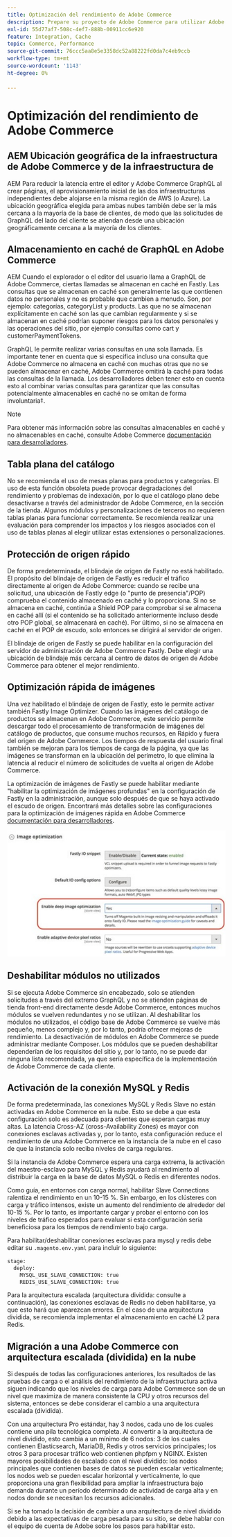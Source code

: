 ```yaml
---
title: Optimización del rendimiento de Adobe Commerce
description: Prepare su proyecto de Adobe Commerce para utilizar Adobe Experience Manager as a CMS cambiando algunas configuraciones predeterminadas.
exl-id: 55d77af7-508c-4ef7-888b-00911cc6e920
feature: Integration, Cache
topic: Commerce, Performance
source-git-commit: 76ccc5aa8e5e3358dc52a88222fd0da7c4eb9ccb
workflow-type: tm+mt
source-wordcount: '1143'
ht-degree: 0%

---
```


# Optimización del rendimiento de Adobe Commerce

## AEM Ubicación geográfica de la infraestructura de Adobe Commerce y de la infraestructura de

AEM Para reducir la latencia entre el editor y Adobe Commerce GraphQL al crear páginas, el aprovisionamiento inicial de las dos infraestructuras independientes debe alojarse en la misma región de AWS (o Azure). La ubicación geográfica elegida para ambas nubes también debe ser la más cercana a la mayoría de la base de clientes, de modo que las solicitudes de GraphQL del lado del cliente se atiendan desde una ubicación geográficamente cercana a la mayoría de los clientes.

## Almacenamiento en caché de GraphQL en Adobe Commerce

AEM Cuando el explorador o el editor del usuario llama a GraphQL de Adobe Commerce, ciertas llamadas se almacenan en caché en Fastly. Las consultas que se almacenan en caché son generalmente las que contienen datos no personales y no es probable que cambien a menudo. Son, por ejemplo: categorías, categoryList y products. Las que no se almacenan explícitamente en caché son las que cambian regularmente y si se almacenan en caché podrían suponer riesgos para los datos personales y las operaciones del sitio, por ejemplo consultas como cart y customerPaymentTokens.

GraphQL le permite realizar varias consultas en una sola llamada. Es importante tener en cuenta que si especifica incluso una consulta que Adobe Commerce no almacena en caché con muchas otras que no se pueden almacenar en caché, Adobe Commerce omitirá la caché para todas las consultas de la llamada. Los desarrolladores deben tener esto en cuenta esto al combinar varias consultas para garantizar que las consultas potencialmente almacenables en caché no se omitan de forma involuntaria‡.

>[!NOTE]
>
> Para obtener más información sobre las consultas almacenables en caché y no almacenables en caché, consulte Adobe Commerce [documentación para desarrolladores](https://devdocs.magento.com/guides/v2.4/graphql/caching.html).

## Tabla plana del catálogo

No se recomienda el uso de mesas planas para productos y categorías. El uso de esta función obsoleta puede provocar degradaciones del rendimiento y problemas de indexación, por lo que el catálogo plano debe desactivarse a través del administrador de Adobe Commerce, en la sección de la tienda. Algunos módulos y personalizaciones de terceros no requieren tablas planas para funcionar correctamente. Se recomienda realizar una evaluación para comprender los impactos y los riesgos asociados con el uso de tablas planas al elegir utilizar estas extensiones o personalizaciones.

## Protección de origen rápido

De forma predeterminada, el blindaje de origen de Fastly no está habilitado. El propósito del blindaje de origen de Fastly es reducir el tráfico directamente al origen de Adobe Commerce: cuando se recibe una solicitud, una ubicación de Fastly edge (o &quot;punto de presencia&quot;/POP) comprueba el contenido almacenado en caché y lo proporciona. Si no se almacena en caché, continúa a Shield POP para comprobar si se almacena en caché allí (si el contenido se ha solicitado anteriormente incluso desde otro POP global, se almacenará en caché). Por último, si no se almacena en caché en el POP de escudo, solo entonces se dirigirá al servidor de origen.

El blindaje de origen de Fastly se puede habilitar en la configuración del servidor de administración de Adobe Commerce Fastly. Debe elegir una ubicación de blindaje más cercana al centro de datos de origen de Adobe Commerce para obtener el mejor rendimiento.

## Optimización rápida de imágenes

Una vez habilitado el blindaje de origen de Fastly, esto le permite activar también Fastly Image Optimizer. Cuando las imágenes del catálogo de productos se almacenan en Adobe Commerce, este servicio permite descargar todo el procesamiento de transformación de imágenes del catálogo de productos, que consume muchos recursos, en Rápido y fuera del origen de Adobe Commerce. Los tiempos de respuesta del usuario final también se mejoran para los tiempos de carga de la página, ya que las imágenes se transforman en la ubicación del perímetro, lo que elimina la latencia al reducir el número de solicitudes de vuelta al origen de Adobe Commerce.

La optimización de imágenes de Fastly se puede habilitar mediante &quot;habilitar la optimización de imágenes profundas&quot; en la configuración de Fastly en la administración, aunque solo después de que se haya activado el escudo de origen. Encontrará más detalles sobre las configuraciones para la optimización de imágenes rápida en Adobe Commerce [documentación para desarrolladores](https://devdocs.magento.com/cloud/cdn/fastly-image-optimization.html).

![Captura de pantalla de la configuración de optimización de imágenes de Fastly en el administrador de Adobe Commerce](../assets/commerce-at-scale/image-optimization.svg)

## Deshabilitar módulos no utilizados

Si se ejecuta Adobe Commerce sin encabezado, solo se atienden solicitudes a través del extremo GraphQL y no se atienden páginas de tienda front-end directamente desde Adobe Commerce, entonces muchos módulos se vuelven redundantes y no se utilizan. Al deshabilitar los módulos no utilizados, el código base de Adobe Commerce se vuelve más pequeño, menos complejo y, por lo tanto, podría ofrecer mejoras de rendimiento. La desactivación de módulos en Adobe Commerce se puede administrar mediante Composer. Los módulos que se pueden deshabilitar dependerían de los requisitos del sitio y, por lo tanto, no se puede dar ninguna lista recomendada, ya que sería específica de la implementación de Adobe Commerce de cada cliente.

## Activación de la conexión MySQL y Redis

De forma predeterminada, las conexiones MySQL y Redis Slave no están activadas en Adobe Commerce en la nube. Esto se debe a que esta configuración solo es adecuada para clientes que esperan cargas muy altas. La latencia Cross-AZ (cross-Availability Zones) es mayor con conexiones esclavas activadas y, por lo tanto, esta configuración reduce el rendimiento de una Adobe Commerce en la instancia de la nube en el caso de que la instancia solo reciba niveles de carga regulares.

Si la instancia de Adobe Commerce espera una carga extrema, la activación del maestro-esclavo para MySQL y Redis ayudará al rendimiento al distribuir la carga en la base de datos MySQL o Redis en diferentes nodos.

Como guía, en entornos con carga normal, habilitar Slave Connections ralentiza el rendimiento en un 10-15 %. Sin embargo, en los clústeres con carga y tráfico intensos, existe un aumento del rendimiento de alrededor del 10-15 %. Por lo tanto, es importante cargar y probar el entorno con los niveles de tráfico esperados para evaluar si esta configuración sería beneficiosa para los tiempos de rendimiento bajo carga.

Para habilitar/deshabilitar conexiones esclavas para mysql y redis debe editar su `.magento.env.yaml` para incluir lo siguiente:

```
stage:
  deploy:
    MYSQL_USE_SLAVE_CONNECTION: true
    REDIS_USE_SLAVE_CONNECTION: true
```

Para la arquitectura escalada (arquitectura dividida: consulte a continuación), las conexiones esclavas de Redis no deben habilitarse, ya que esto hará que aparezcan errores. En el caso de una arquitectura dividida, se recomienda implementar el almacenamiento en caché L2 para Redis.

## Migración a una Adobe Commerce con arquitectura escalada (dividida) en la nube

Si después de todas las configuraciones anteriores, los resultados de las pruebas de carga o el análisis del rendimiento de la infraestructura activa siguen indicando que los niveles de carga para Adobe Commerce son de un nivel que maximiza de manera consistente la CPU y otros recursos del sistema, entonces se debe considerar el cambio a una arquitectura escalada (dividida).

Con una arquitectura Pro estándar, hay 3 nodos, cada uno de los cuales contiene una pila tecnológica completa. Al convertir a la arquitectura de nivel dividido, esto cambia a un mínimo de 6 nodos: 3 de los cuales contienen Elasticsearch, MariaDB, Redis y otros servicios principales; los otros 3 para procesar tráfico web contienen phpfpm y NGINX. Existen mayores posibilidades de escalado con el nivel dividido: los nodos principales que contienen bases de datos se pueden escalar verticalmente; los nodos web se pueden escalar horizontal y verticalmente, lo que proporciona una gran flexibilidad para ampliar la infraestructura bajo demanda durante un período determinado de actividad de carga alta y en nodos donde se necesitan los recursos adicionales.

Si se ha tomado la decisión de cambiar a una arquitectura de nivel dividido debido a las expectativas de carga pesada para su sitio, se debe hablar con el equipo de cuenta de Adobe sobre los pasos para habilitar esto.
